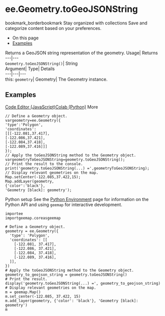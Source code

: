  
#  ee.Geometry.toGeoJSONString 
bookmark_borderbookmark Stay organized with collections  Save and categorize content based on your preferences.
  * On this page
  * [Examples](https://developers.google.com/earth-engine/apidocs/ee-geometry-togeojsonstring#examples)


Returns a GeoJSON string representation of the geometry. 
Usage| Returns  
---|---  
`Geometry.toGeoJSONString()`| String  
Argument| Type| Details  
---|---|---  
this: `geometry`| Geometry| The Geometry instance.  
## Examples
[Code Editor (JavaScript)](https://developers.google.com/earth-engine/apidocs/ee-geometry-togeojsonstring#code-editor-javascript-sample)[Colab (Python)](https://developers.google.com/earth-engine/apidocs/ee-geometry-togeojsonstring#colab-python-sample) More
```
// Define a Geometry object.
vargeometry=ee.Geometry({
'type':'Polygon',
'coordinates':
[[[-122.081,37.417],
[-122.086,37.421],
[-122.084,37.418],
[-122.089,37.416]]]
});
// Apply the toGeoJSONString method to the Geometry object.
vargeometryToGeoJSONString=geometry.toGeoJSONString();
// Print the result to the console.
print('geometry.toGeoJSONString(...) =',geometryToGeoJSONString);
// Display relevant geometries on the map.
Map.setCenter(-122.085,37.422,15);
Map.addLayer(geometry,
{'color':'black'},
'Geometry [black]: geometry');
```
Python setup
See the [ Python Environment](https://developers.google.com/earth-engine/guides/python_install) page for information on the Python API and using `geemap` for interactive development.
```
importee
importgeemap.coreasgeemap
```
```
# Define a Geometry object.
geometry = ee.Geometry({
  'type': 'Polygon',
  'coordinates': [[
    [-122.081, 37.417],
    [-122.086, 37.421],
    [-122.084, 37.418],
    [-122.089, 37.416],
  ]],
})
# Apply the toGeoJSONString method to the Geometry object.
geometry_to_geojson_string = geometry.toGeoJSONString()
# Print the result.
display('geometry.toGeoJSONString(...) =', geometry_to_geojson_string)
# Display relevant geometries on the map.
m = geemap.Map()
m.set_center(-122.085, 37.422, 15)
m.add_layer(geometry, {'color': 'black'}, 'Geometry [black]: geometry')
m
```

